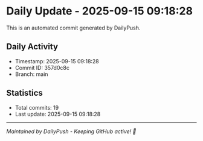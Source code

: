 # Daily Update - 2025-09-15 09:18:28

This is an automated commit generated by DailyPush.

## Daily Activity
- Timestamp: 2025-09-15 09:18:28
- Commit ID: 357d0c8c
- Branch: main

## Statistics
- Total commits: 19
- Last update: 2025-09-15 09:18:28

---
*Maintained by DailyPush - Keeping GitHub active! 🚀*

